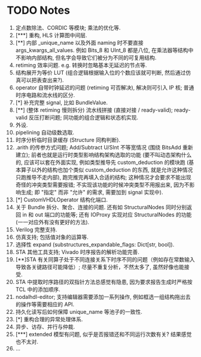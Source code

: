 # TODO Notes

1. 定点数除法、CORDIC 等模块; 乘法的优化等.
2. [***] 重构, HLS 计算图中间层.
3. [**] 内部 _unique_name 以及外面 naming 时不要直接 args_kwargs_all_values. 例如 Bits_8 和 UInt_8 都是八位, 在乘法器等结构中不影响内部结构, 但名字会导致它们被分为不同的可复用结构.
4. retiming 效率问题. e.g. 转换时忽略基本无延迟的节点等.
5. 结构展开为等价 LUT (组合逻辑根据输入位的个数应该就可判断, 然后通过仿真可以把表查出来?).
6. operator 自带时钟延迟的问题 (retiming 可否解决), 解决则可引入 IP 核; 普通时序电路和流水线的区分.
7. [*] 补充完整 signal, 比如 BundleValue.
8. [**] (整体 retiming 慢则拆分) 流水线拼接 (直接对接 / ready-valid); ready-valid 反压打断问题; 同功能的组合逻辑和状态机实现.
9. 外设.
10. pipelining 自动级数选取.
11. 时序分析临时目录缓存 (Structure 同构判断).
12. .arith 的传参方式问题; Add/Subtract U/SInt 不等宽情况 (围绕 BitsAdd 重新建立); 前者也就是运行时类型影响结构架构选取的功能 (要不叫动态架构什么的, 应该可以套在外面实现, 例如类型推导先 custom_deduction 的模块跑 (基本算子以外的结构也加个类似 custom_deduction 的东西, 就是允许这种情况只跑推导不走内部), 跑完推完再填入合适的结构; 这种情况才会要求不能出现奇怪的冲突类型需要报错; 不实现该功能的时候冲突类型不用报出来, 因为不影响生成; 即 "指定" 而非 "允许" 的需求, 需要加到 signal 实现中).
13. [*] CustomVHDLOperator 结构化端口.
14. 关于 Bundle 拆分、聚合、连接的问题. 还有如 StructuralNodes 同时分别返回 in 和 out 端口的功能等; 还有 IOProxy 实现对应 StructuralNodes 的功能 (一一对应外有没有更好的方法).
15. Verilog 完整支持.
16. 仿真支持; 包括值对象的运算等.
17. 选择性 expand (substructures_expandable_flags: Dict[str, bool]).
18. STA 其他工具支持; Vivado 时序报告的解析功能完善.
19. [**]STA 有关同算子处于不同连接关系下时序不同的问题（例如存在常数输入导致各关键路径可能降低）; 尽量不重复分析，不然太多了, 虽然好像也能接受.
20. STA 中提取时序路径的双指针方法总感觉有隐患, 因为要求报告生成时严格按 TCL 中的添加顺序.
21. nodalhdl-editor; 支持编辑器需要添加一系列操作, 例如框选一组结构拖出去的操作等需要相应的 API.
22. 持久化读写后如何保障 unique_name 等池子的一致性.
23. [*] 重构合理的异常处理体系.
24. 异步、访存、并行与仲裁.
25. [***] extended 模型有问题, 似乎是否报错还和不同运行次数有关? 结果感觉也不太对.
26. ...
